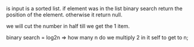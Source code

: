 is input is a sorted list. if element was in the list binary search return the position of the element. otherwise it return null.

we will cut the number in half till we get the 1 item.

binary search = log2n => how many n do we multiply 2 in it self to get to n;
